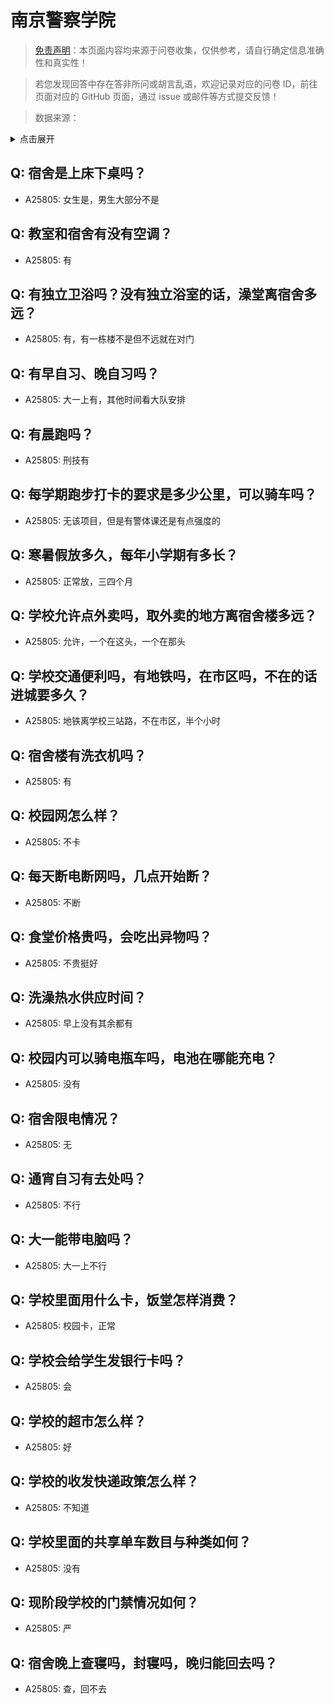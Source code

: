 # 南京警察学院

> [免责声明](https://colleges.chat/#_3)：本页面内容均来源于问卷收集，仅供参考，请自行确定信息准确性和真实性！

> 若您发现回答中存在答非所问或胡言乱语，欢迎记录对应的问卷 ID，前往页面对应的 GitHub 页面，通过 issue 或邮件等方式提交反馈！

> 数据来源：

<details><summary>点击展开</summary>
<ul>
<li>A25805: 匿名 (2024 年 07 月)</li>
</ul>
</details>

## Q: 宿舍是上床下桌吗？

- A25805: 女生是，男生大部分不是

## Q: 教室和宿舍有没有空调？

- A25805: 有

## Q: 有独立卫浴吗？没有独立浴室的话，澡堂离宿舍多远？

- A25805: 有，有一栋楼不是但不远就在对门

## Q: 有早自习、晚自习吗？

- A25805: 大一上有，其他时间看大队安排

## Q: 有晨跑吗？

- A25805: 刑技有

## Q: 每学期跑步打卡的要求是多少公里，可以骑车吗？

- A25805: 无该项目，但是有警体课还是有点强度的

## Q: 寒暑假放多久，每年小学期有多长？

- A25805: 正常放，三四个月

## Q: 学校允许点外卖吗，取外卖的地方离宿舍楼多远？

- A25805: 允许，一个在这头，一个在那头

## Q: 学校交通便利吗，有地铁吗，在市区吗，不在的话进城要多久？

- A25805: 地铁离学校三站路，不在市区，半个小时

## Q: 宿舍楼有洗衣机吗？

- A25805: 有

## Q: 校园网怎么样？

- A25805: 不卡

## Q: 每天断电断网吗，几点开始断？

- A25805: 不断

## Q: 食堂价格贵吗，会吃出异物吗？

- A25805: 不贵挺好

## Q: 洗澡热水供应时间？

- A25805: 早上没有其余都有

## Q: 校园内可以骑电瓶车吗，电池在哪能充电？

- A25805: 没有

## Q: 宿舍限电情况？

- A25805: 无

## Q: 通宵自习有去处吗？

- A25805: 不行

## Q: 大一能带电脑吗？

- A25805: 大一上不行

## Q: 学校里面用什么卡，饭堂怎样消费？

- A25805: 校园卡，正常

## Q: 学校会给学生发银行卡吗？

- A25805: 会

## Q: 学校的超市怎么样？

- A25805: 好

## Q: 学校的收发快递政策怎么样？

- A25805: 不知道

## Q: 学校里面的共享单车数目与种类如何？

- A25805: 没有

## Q: 现阶段学校的门禁情况如何？

- A25805: 严

## Q: 宿舍晚上查寝吗，封寝吗，晚归能回去吗？

- A25805: 查，回不去

